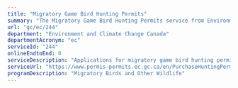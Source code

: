 ```yaml
---
title: "Migratory Game Bird Hunting Permits"
summary: "The Migratory Game Bird Hunting Permits service from Environment and Climate Change Canada is not available end-to-end online, according to the GC Service Inventory."
url: "gc/ec/244"
department: "Environment and Climate Change Canada"
departmentAcronym: "ec"
serviceId: "244"
onlineEndtoEnd: 0
serviceDescription: "Applications for migratory game bird hunting permits"
serviceUrl: "https://www.permis-permits.ec.gc.ca/en/PurchaseHuntingPermit"
programDescription: "Migratory Birds and Other Wildlife"
---
```

